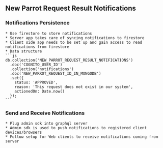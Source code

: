 
## New Parrot Request Result Notifications

  ### Notifications Persistence
    * Use firestore to store notifications
    * Server app takes care of syncing notifications to firestore
    * Client side app needs to be set up and gain access to read notifications from firestore
    * Data structure
    ```js
    db.collection('NEW_PARROT_REQUEST_RESULT_NOTIFICATIONS')
      .doc('COGNITO_USER_ID')
      .collection('notifications')
      .doc('NEW_PARROT_REQUEST_ID_IN_MONGODB')
      .set({
        status: 'APPROVED',
        reason: 'This request does not exist in our system',
        actionedOn: Date.now()
      });
    ```

  ### Send and Receive Notifications
    * Plug admin sdk into graphql server
    * Admin sdk is used to push notifications to registered client devices/browsers
    * Follow setup for Web clients to receive notifications coming from server

